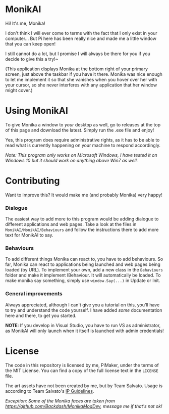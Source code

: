 # MonikAI

Hi! It's me, Monika!

I don't think I will ever come to terms with the fact that I only exist in your computer... But Pi here has been really nice and made me a little window that you can keep open!

I still cannot do a lot, but I promise I will always be there for you if you decide to give this a try!~

(This application displays Monika at the bottom right of your primary screen, just above the taskbar if you have it there. Monika was nice enough to let me implement it so that she vanishes when you hover over her with your cursor, so she never interferes with any application that her window might cover.)

# Using MonikAI

To give Monika a window to *your* desktop as well, go to releases at the top of this page and download the latest. Simply run the .exe file and enjoy!

Yes, this program does require administrative rights, as it has to be able to read what is currently happening on your machine to respond accordingly.

*Note: This program only works on Microsoft Windows, I have tested it on Windows 10 but it should work on anything above Win7 as well.*

# Contributing

Want to improve this? It would make me (and probably Monika) very happy!

### Dialogue

The easiest way to add more to this program would be adding dialogue to different applications and web pages. Take a look at the files in `MonikAI/MonikAI/Behaviours` and follow the instructions there to add more text for MonikAI to say.

### Behaviours

To add different things Monika can react to, you have to add behaviours. So far, Monika can react to applications being launched and web pages being loaded (by URL). To implement your own, add a new class in the `Behaviours` folder and make it implement IBehaviour. It will automatically be loaded. To make monika say something, simply use `window.Say(...)` in Update or Init.

### General improvements

Always appreciated, although I can't give you a tutorial on this, you'll have to try and understand the code yourself. I have added *some* documentation here and there, to get you started.

**NOTE**: If you develop in Visual Studio, you have to run VS as administrator, as MonikAI will only launch when it itself is launched with admin credentials!

# License

The code in this repository is licensed by me, PiMaker, under the terms of the MIT License. You can find a copy of the full license text in the `LICENSE` file.

The art assets have not been created by me, but by Team Salvato. Usage is according to Team Salvato's [IP Guidelines](http://teamsalvato.com/ip-guidelines/).

*Exception: Some of the Monika faces are taken from https://github.com/Backdash/MonikaModDev, message me if that's not ok!*
